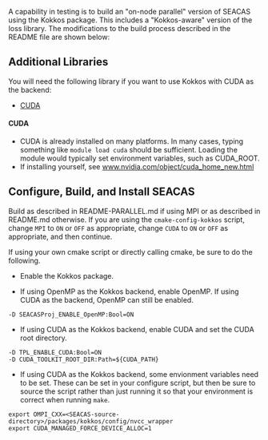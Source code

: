 A capability in testing is to build an "on-node parallel" version of
SEACAS using the Kokkos package. This includes a "Kokkos-aware" version of
the Ioss library. The modifications to the build process described in the
README file are shown below:

## Additional Libraries

You will need the following library if you want to use Kokkos with CUDA as the backend:

* [CUDA](#cuda)

#### CUDA

  * CUDA is already installed on many platforms. In many cases, typing something like `module load cuda` should be sufficient. Loading the module would typically set environment variables, such as CUDA_ROOT.
  * If installing yourself, see www.nvidia.com/object/cuda_home_new.html

## Configure, Build, and Install SEACAS
Build as described in README-PARALLEL.md if using MPI or as described in README.md
otherwise.  If you are using the `cmake-config-kokkos` script, change `MPI` to
`ON` or `OFF` as appropriate, change `CUDA` to `ON` or `OFF`
as appropriate, and then continue.

If using your own cmake script or directly calling cmake, be sure to do the following.

* Enable the Kokkos package.

* If using OpenMP as the Kokkos backend, enable OpenMP.
If using CUDA as the backend, OpenMP can still be enabled.

```
-D SEACASProj_ENABLE_OpenMP:Bool=ON
```

* If using CUDA as the Kokkos backend, enable CUDA and set the CUDA root directory.
```
-D TPL_ENABLE_CUDA:Bool=ON
-D CUDA_TOOLKIT_ROOT_DIR:Path=${CUDA_PATH}
```

* If using CUDA as the Kokkos backend, some envionment variables need to be set. These can be set in your configure script, but then be sure to source the script rather than just running it so that your environment is correct when running `make`.
```
export OMPI_CXX=<SEACAS-source-directory>/packages/kokkos/config/nvcc_wrapper
export CUDA_MANAGED_FORCE_DEVICE_ALLOC=1
```



